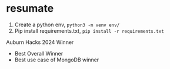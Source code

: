 # resumate
1. Create a python env, `python3 -m venv env/`
2. Pip install requirements.txt, `pip install -r requirements.txt`


Auburn Hacks 2024 Winner
 - Best Overall Winner
 - Best use case of MongoDB winner
